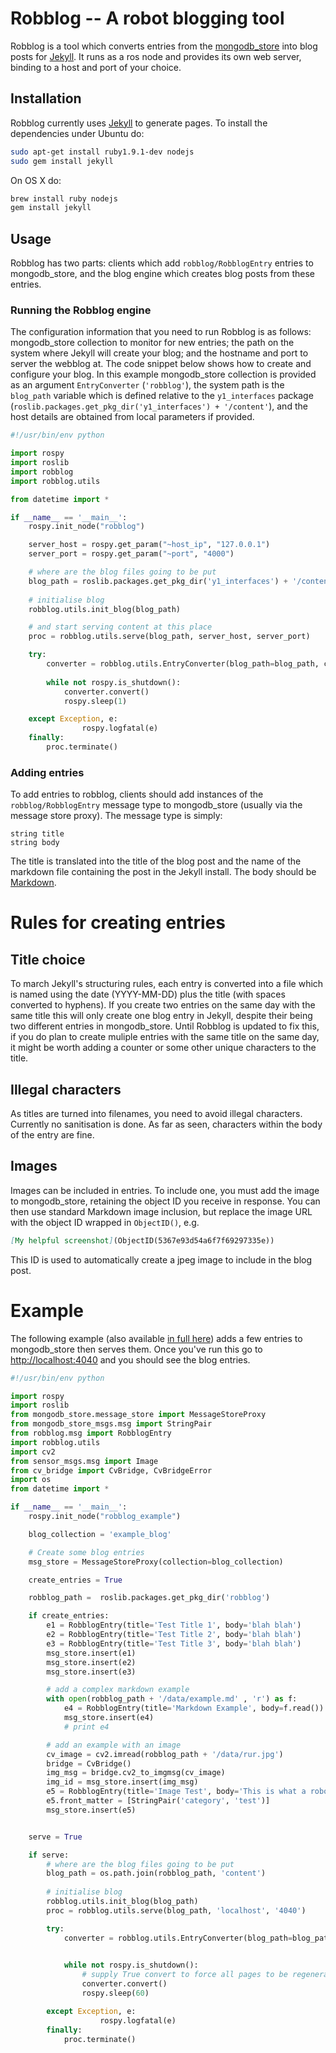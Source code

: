 # Robblog -- A robot blogging tool

Robblog is a tool which converts entries from the [mongodb_store](https://github.com/strands-project/mongodb_store) into blog posts for [Jekyll](http://jekyllrb.com). It runs as a ros node and provides its own web server, binding to a host and port of your choice.

## Installation

Robblog currently uses [Jekyll](http://jekyllrb.com) to generate pages. To install the dependencies under Ubuntu do:

```bash
sudo apt-get install ruby1.9.1-dev nodejs
sudo gem install jekyll
```
On OS X do:

```bash
brew install ruby nodejs
gem install jekyll
```

## Usage

Robblog has two parts: clients which add `robblog/RobblogEntry` entries to mongodb_store, and the blog engine which creates blog posts from these entries. 

### Running the Robblog engine

The configuration information that you need to run Robblog is as follows: mongodb_store collection to monitor for new entries; the path on the system where Jekyll will create your blog; and the hostname and port to server the webblog at. The code snippet below shows how to create and configure your blog. In this example mongodb_store collection is provided as an argument `EntryConverter` (`'robblog'`), the system path is the `blog_path` variable which is defined relative to the `y1_interfaces` package (`roslib.packages.get_pkg_dir('y1_interfaces') + '/content'`), and the host details are obtained from local parameters if provided. 

```python
#!/usr/bin/env python

import rospy
import roslib
import robblog
import robblog.utils

from datetime import *

if __name__ == '__main__':
    rospy.init_node("robblog")

    server_host = rospy.get_param("~host_ip", "127.0.0.1")
    server_port = rospy.get_param("~port", "4000")

    # where are the blog files going to be put
    blog_path = roslib.packages.get_pkg_dir('y1_interfaces') + '/content'
    
    # initialise blog
    robblog.utils.init_blog(blog_path)

    # and start serving content at this place
    proc = robblog.utils.serve(blog_path, server_host, server_port)

    try: 
        converter = robblog.utils.EntryConverter(blog_path=blog_path, collection='robblog')
        
        while not rospy.is_shutdown():
            converter.convert()
            rospy.sleep(1)

    except Exception, e:
                rospy.logfatal(e)
    finally:
        proc.terminate()

```
### Adding entries

To add entries to robblog, clients should add instances of the `robblog/RobblogEntry` message type to mongodb_store (usually via the message store proxy). The message type is simply:

```
string title
string body
```

The title is translated into the title of the blog post and the name of the markdown file containing the post in the Jekyll install. The body should be [Markdown](http://daringfireball.net/projects/markdown/). 

# Rules for creating entries

## Title choice

To march Jekyll's structuring rules, each entry is converted into a file which is named using the date (YYYY-MM-DD) plus the title (with spaces converted to hyphens). If you create two entries on the same day with the same title this will only create one blog entry in Jekyll, despite their being two different entries in mongodb_store. Until Robblog is updated to fix this, if you do plan to create muliple entries with the same title on the same day, it might be worth adding a counter or some other unique characters to the title.


## Illegal characters

As titles are turned into filenames, you need to avoid illegal characters. Currently no sanitisation is done. As far as seen, characters within the body of the entry are fine.

## Images

Images can be included in entries. To include one, you must add the image to mongodb_store, retaining the object ID you receive in response. You can then use standard Markdown image inclusion, but replace the image URL with the object ID wrapped in `ObjectID()`, e.g. 

```markdown
[My helpful screenshot](ObjectID(5367e93d54a6f7f69297335e))
```

This ID is used to automatically create a jpeg image to include in the blog post.


# Example

The following example (also available [in full here](https://github.com/strands-project/strands_ui/blob/hydro-devel/robblog/scripts/robblog_example.py)) adds a few entries to mongodb_store then serves them. Once you've run this go to [http://localhost:4040](http://localhost:4040) and you should see the blog entries.

```python
#!/usr/bin/env python

import rospy
import roslib
from mongodb_store.message_store import MessageStoreProxy
from mongodb_store_msgs.msg import StringPair
from robblog.msg import RobblogEntry
import robblog.utils
import cv2
from sensor_msgs.msg import Image
from cv_bridge import CvBridge, CvBridgeError
import os
from datetime import *

if __name__ == '__main__':
    rospy.init_node("robblog_example")

    blog_collection = 'example_blog'

    # Create some blog entries
    msg_store = MessageStoreProxy(collection=blog_collection)

    create_entries = True

    robblog_path =  roslib.packages.get_pkg_dir('robblog') 

    if create_entries:
        e1 = RobblogEntry(title='Test Title 1', body='blah blah')
        e2 = RobblogEntry(title='Test Title 2', body='blah blah')
        e3 = RobblogEntry(title='Test Title 3', body='blah blah')
        msg_store.insert(e1)
        msg_store.insert(e2)
        msg_store.insert(e3)

        # add a complex markdown example
        with open(robblog_path + '/data/example.md' , 'r') as f:
            e4 = RobblogEntry(title='Markdown Example', body=f.read())
            msg_store.insert(e4)
            # print e4

        # add an example with an image
        cv_image = cv2.imread(robblog_path + '/data/rur.jpg')
        bridge = CvBridge()
        img_msg = bridge.cv2_to_imgmsg(cv_image)
        img_id = msg_store.insert(img_msg)
        e5 = RobblogEntry(title='Image Test', body='This is what a robot looks like.\n\n![My helpful screenshot](ObjectID(%s))' % img_id)
        e5.front_matter = [StringPair('category', 'test')]
        msg_store.insert(e5)


    serve = True

    if serve:
        # where are the blog files going to be put
        blog_path = os.path.join(robblog_path, 'content')
        
        # initialise blog
        robblog.utils.init_blog(blog_path)
        proc = robblog.utils.serve(blog_path, 'localhost', '4040')

        try: 
            converter = robblog.utils.EntryConverter(blog_path=blog_path, collection=blog_collection)
            

            while not rospy.is_shutdown():
                # supply True convert to force all pages to be regenerated
                converter.convert()
                rospy.sleep(60)

        except Exception, e:
                    rospy.logfatal(e)
        finally:
            proc.terminate()


```






